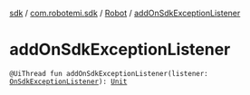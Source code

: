 [sdk](../../index.md) / [com.robotemi.sdk](../index.md) / [Robot](index.md) / [addOnSdkExceptionListener](./add-on-sdk-exception-listener.md)

# addOnSdkExceptionListener

`@UiThread fun addOnSdkExceptionListener(listener: `[`OnSdkExceptionListener`](../../com.robotemi.sdk.exception/-on-sdk-exception-listener/index.md)`): `[`Unit`](https://kotlinlang.org/api/latest/jvm/stdlib/kotlin/-unit/index.html)
